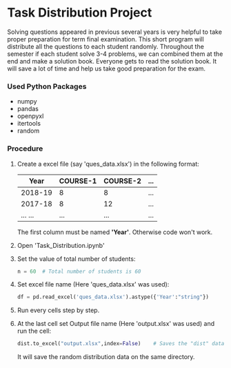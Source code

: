 # Task Distribution Project

Solving questions appeared in previous several years is very helpful to take proper preparation for term final examination. This short program will distribute all the questions to each student randomly. Throughout the semester if each student solve 3-4 problems, we can combined them at the end and make a solution book. Everyone gets to read the solution book. It will save a lot of time and help us take good preparation for the exam.

### Used Python Packages

* numpy
* pandas
* openpyxl
* itertools
* random

### Procedure

1. Create a excel file (say 'ques_data.xlsx') in the following format:

    |   Year   | COURSE-1 | COURSE-2 | ... |
    |----------|----------|----------|-----|
    |  2018-19 |    8     |     8    | ... |
    |  2017-18 |    8     |     12   | ... |
    | ... ...  |   ...    |    ...   | ... | 

    The first column must be named **'Year'**. Otherwise code won't work.

2. Open 'Task_Distribution.ipynb'
3. Set the value of total number of students:

    ```python
    n = 60  # Total number of students is 60
    ```
4. Set excel file name (Here 'ques_data.xlsx' was used):

    ```python
    df = pd.read_excel('ques_data.xlsx').astype({'Year':"string"})
    ```
5. Run every cells step by step.
6. At the last cell set Output file name (Here 'output.xlsx' was used) and run the cell:

    ```python
    dist.to_excel("output.xlsx",index=False)    # Saves the "dist" dataframe to "output.xlsx" file
    ```
   It will save the random distribution data on the same directory. 